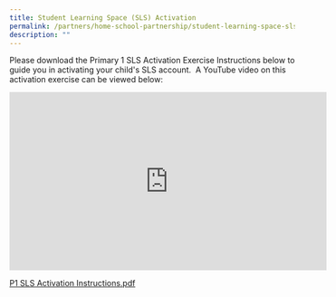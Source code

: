 ```yaml
---
title: Student Learning Space (SLS) Activation
permalink: /partners/home-school-partnership/student-learning-space-sls-activation/
description: ""
---
```

Please download the Primary 1 SLS Activation Exercise Instructions below to guide you in activating your child's SLS account.&nbsp; A YouTube video on this activation exercise can be viewed below:

<iframe width="560" height="315" src="https://www.youtube.com/embed/YTLJBmTqdYM" title="YouTube video player" frameborder="0" allow="accelerometer; autoplay; clipboard-write; encrypted-media; gyroscope; picture-in-picture" allowfullscreen=""></iframe>

  
[P1 SLS Activation Instructions.pdf](/files/P1%20SLS%20Activation%20Instructions.pdf)